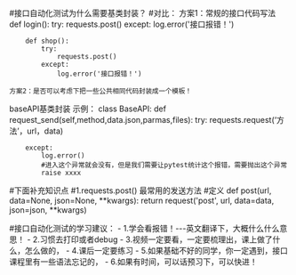 #接口自动化测试为什么需要基类封装？
#对比：
    方案1：常规的接口代码写法
        def login():
            try:
                requests.post()
            except:
                log.error('接口报错！')
                
        def shop():
            try:
                requests.post()
            except:
                log.error('接口报错！')
                
    方案2：是否可以考虑下把一些公共相同代码封装成一个模板！
baseAPI基类封装
示例：
class BaseAPI:
    def request_send(self,method,data.json,parmas,files):
        try:
            requests.request(‘方法’，url，data)

            
            
        except:
            log.error()
            #进入这个异常就会没有，但是我们需要让pytest统计这个报错，需要抛出这个异常
            raise xxxx
            
#下面补充知识点
#1.requests.post()   最常用的发送方法
    #定义
    def post(url, data=None, json=None, **kwargs):
        return request('post', url, data=data, json=json, **kwargs)
        
#接口自动化测试的学习建议：
    - 1.学会看报错！---英文翻译下，大概什么什么意思！
    - 2.习惯去打印或者debug
    - 3.视频一定要看，一定要梳理出，课上做了什么，怎么做的，
    - 4.课后一定要练习
    - 5.如果基础不好的同学，你一定遇到，接口课程里有一些语法忘记的，
    - 6.如果有时间，可以话预习下，可以快进！
    